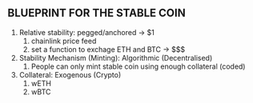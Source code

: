 ## BLUEPRINT FOR THE STABLE COIN
1. Relative stability: pegged/anchored -> $1
    1. chainlink price feed
    2. set a function to exchage ETH and BTC -> $$$
2. Stability Mechanism (Minting): Algorithmic (Decentralised)
    1. People can only mint stable coin using enough collateral (coded)
3. Collateral: Exogenous (Crypto) 
    1. wETH
    2. wBTC 